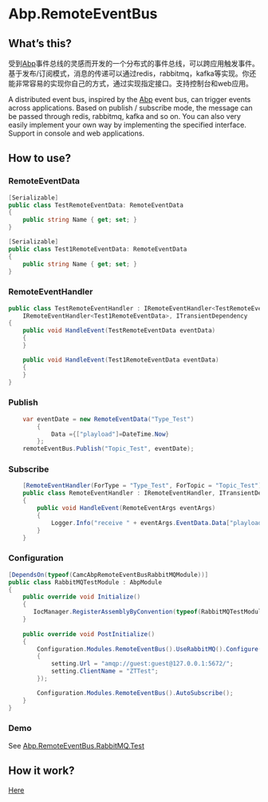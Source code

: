 # Abp.RemoteEventBus
## What’s this?

受到[Abp](https://github.com/FJQBT/ABP)事件总线的灵感而开发的一个分布式的事件总线，可以跨应用触发事件。基于发布/订阅模式，消息的传递可以通过redis，rabbitmq，kafka等实现。你还能非常容易的实现你自己的方式，通过实现指定接口。支持控制台和web应用。

A distributed event bus, inspired by the [Abp](https://github.com/FJQBT/ABP) event bus, can trigger events across applications. Based on publish / subscribe mode, the message can be passed through redis, rabbitmq, kafka and so on. You can also very easily implement your own way by implementing the specified interface. Support in console and web applications.

## How to use?

### 

### RemoteEventData

```c#
[Serializable]
public class TestRemoteEventData: RemoteEventData
{
	public string Name { get; set; }
}

[Serializable]
public class Test1RemoteEventData: RemoteEventData
{
	public string Name { get; set; }
}
```

### RemoteEventHandler

```c#
public class TestRemoteEventHandler : IRemoteEventHandler<TestRemoteEventData>,
	IRemoteEventHandler<Test1RemoteEventData>, ITransientDependency
{
	public void HandleEvent(TestRemoteEventData eventData)
    {
    }

    public void HandleEvent(Test1RemoteEventData eventData)
    {
    }
}
```

### 



### Publish

```c#
    var eventDate = new RemoteEventData("Type_Test")
        {
            Data ={["playload"]=DateTime.Now}
        };
    remoteEventBus.Publish("Topic_Test", eventDate);

```

### Subscribe

```C#
    [RemoteEventHandler(ForType = "Type_Test", ForTopic = "Topic_Test")]
    public class RemoteEventHandler : IRemoteEventHandler, ITransientDependency
    {
        public void HandleEvent(RemoteEventArgs eventArgs)
        {
            Logger.Info("receive " + eventArgs.EventData.Data["playload"]);
        }
    }
```
### Configuration
```c#
[DependsOn(typeof(CamcAbpRemoteEventBusRabbitMQModule))]
public class RabbitMQTestModule : AbpModule
{
	public override void Initialize()
    {
       IocManager.RegisterAssemblyByConvention(typeof(RabbitMQTestModule).GetAssembly());
    }
    
    public override void PostInitialize()
    {
        Configuration.Modules.RemoteEventBus().UseRabbitMQ().Configure(setting =>
        {
            setting.Url = "amqp://guest:guest@127.0.0.1:5672/";
            setting.ClientName = "ZTTest";
        });

        Configuration.Modules.RemoteEventBus().AutoSubscribe();
    }
}
```


### Demo
See [Abp.RemoteEventBus.RabbitMQ.Test](test/Abp.RemoteEventBus.RabbitMQ.Test)

## How it work?
[Here](doc/How%20it%20work.md)